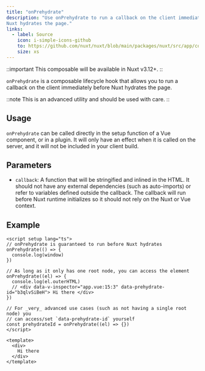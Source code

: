 ```yaml
---
title: "onPrehydrate"
description: "Use onPrehydrate to run a callback on the client immediately before
Nuxt hydrates the page."
links:
  - label: Source
    icon: i-simple-icons-github
    to: https://github.com/nuxt/nuxt/blob/main/packages/nuxt/src/app/composables/ssr.ts
    size: xs
---
```


::important
This composable will be available in Nuxt v3.12+.
::

`onPrehydrate` is a composable lifecycle hook that allows you to run a callback on the client immediately before
Nuxt hydrates the page.

::note
This is an advanced utility and should be used with care.
::

## Usage

`onPrehydrate` can be called directly in the setup function of a Vue component, or in a plugin. It will only have an
effect when it is called on the server, and it will not be included in your client build.

## Parameters

- `callback`: A function that will be stringified and inlined in the HTML. It should not have any external
dependencies (such as auto-imports) or refer to variables defined outside the callback. The callback will run
before Nuxt runtime initializes so it should not rely on the Nuxt or Vue context.

## Example

```vue twoslash [app.vue]
<script setup lang="ts">
// onPrehydrate is guaranteed to run before Nuxt hydrates
onPrehydrate(() => {
  console.log(window)
})

// As long as it only has one root node, you can access the element
onPrehydrate((el) => {
  console.log(el.outerHTML)
  // <div data-v-inspector="app.vue:15:3" data-prehydrate-id="b3qlvSiBeH"> Hi there </div>
})

// For _very_ advanced use cases (such as not having a single root node) you
// can access/set `data-prehydrate-id` yourself
const prehydrateId = onPrehydrate((el) => {})
</script>

<template>
  <div>
    Hi there
  </div>
</template>
```

